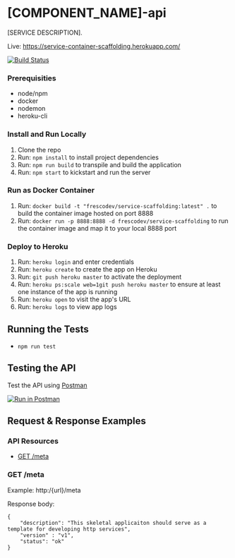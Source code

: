 # [COMPONENT_NAME]-api

[SERVICE DESCRIPTION].

Live: https://service-container-scaffolding.herokuapp.com/

[![Build Status](https://travis-ci.org/FrescoDev/service-container-scaffolding.svg?branch=master)](https://travis-ci.org/FrescoDev/service-container-scaffolding)

### Prerequisities

* node/npm
* docker
* nodemon
* heroku-cli

### Install and Run Locally

1. Clone the repo
2. Run: ```npm install``` to install project dependencies
3. Run: ```npm run build``` to transpile and build the application
4. Run: ```npm start``` to kickstart and run the server

### Run as Docker Container

1. Run: ```docker build -t "frescodev/service-scaffolding:latest" .``` to build the container image hosted on port 8888
2. Run: ```docker run -p 8888:8888 -d frescodev/service-scaffolding``` to run the container image and map it to your local 8888 port

### Deploy to Heroku

1. Run: ```heroku login``` and enter credentials
2. Run: ```heroku create``` to create the app on Heroku
3. Run: ```git push heroku master``` to activate the deployment
4. Run: ```heroku ps:scale web=1git push heroku master``` to ensure at least one instance of the app is running
5. Run: ```heroku open``` to visit the app's URL
6. Run: ```heroku logs``` to view app logs

## Running the Tests

- ```npm run test```

## Testing the API

Test the API using [Postman](https://www.getpostman.com/collections/{id})

[![Run in Postman](https://run.pstmn.io/button.svg)](https://app.getpostman.com/run-collection/{id})

## Request & Response Examples

### API Resources

  - [GET /meta](#get-meta)

### GET /meta

Example: http:/{url}/meta

Response body:

    {
        "description": "This skeletal applicaiton should serve as a template for developing http services",
        "version" : "v1",
        "status": "ok"
    }
